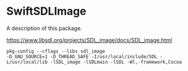 # SwiftSDLImage

A description of this package.

<https://www.libsdl.org/projects/SDL_image/docs/SDL_image.html>


```
pkg-config --cflags --libs sdl_image
-D_GNU_SOURCE=1 -D_THREAD_SAFE -I/usr/local/include/SDL -L/usr/local/lib -lSDL_image -lSDLmain -lSDL -Wl,-framework,Cocoa
```
